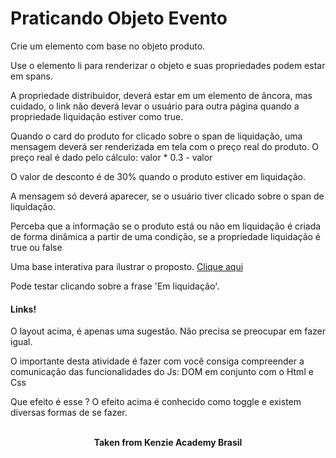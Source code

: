 <h1>Praticando Objeto Evento</h1>

Crie um elemento com base no objeto produto.

Use o elemento li para renderizar o objeto e suas propriedades podem estar em spans.

A propriedade distribuidor, deverá estar em um elemento de âncora, mas cuidado, o link não deverá levar o usuário para outra página quando a propriedade liquidação estiver como true.

Quando o card do produto for clicado sobre o span de liquidação, uma mensagem deverá ser renderizada em tela com o preço real do produto. O preço real é dado pelo cálculo:
valor * 0.3 - valor

O valor de desconto é de 30% quando o produto estiver em liquidação.

A mensagem só deverá aparecer, se o usuário tiver clicado sobre o span de liquidação.

Perceba que a informação se o produto está ou não em liquidação é criada de forma dinâmica a partir de uma condição, se a propriedade liquidação é true ou false

Uma base interativa para ilustrar o proposto. <a href="https://www.figma.com/proto/KvAmQa8hV0XIescNwxhtuN/Untitled?node-id=1%3A33&scaling=contain&page-id=0%3A1&starting-point-node-id=1%3A21&hotspot-hints=0&hide-ui=1">Clique aqui</a>

Pode testar clicando sobre a frase 'Em liquidação'.

<h4>Links!</h4>
O layout acima, é apenas uma sugestão. Não precisa se preocupar em fazer igual.

O importante desta atividade é fazer com você consiga compreender a comunicação das funcionalidades do Js: DOM em conjunto com o Html e Css

Que efeito é esse ?
O efeito acima é conhecido como toggle e existem diversas formas de se fazer.
<br>
<br>

<p align="center"><b>Taken from Kenzie Academy Brasil</b></p>
